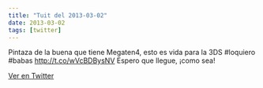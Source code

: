 ```yaml
---
title: "Tuit del 2013-03-02"
date: 2013-03-02
tags: [twitter]
---
```


Pintaza de la buena que tiene Megaten4, esto es vida para la 3DS #loquiero #babas  http://t.co/wVcBDBysNV Espero que llegue, ¡como sea!



[Ver en Twitter](https://twitter.com/i/web/status/307943194719555584)
